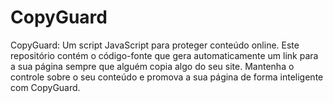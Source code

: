 # CopyGuard
 CopyGuard: Um script JavaScript para proteger conteúdo online. Este repositório contém o código-fonte que gera automaticamente um link para a sua página sempre que alguém copia algo do seu site. Mantenha o controle sobre o seu conteúdo e promova a sua página de forma inteligente com CopyGuard.

 
